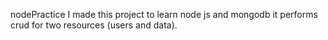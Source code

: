 nodePractice
I made this project to learn node js and mongodb it performs crud for two resources (users and data).
